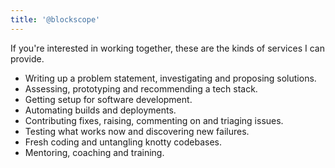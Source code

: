 ```yaml
---
title: '@blockscope'
---
```


If you're interested in working together, these are the kinds of services I can
provide.

* Writing up a problem statement, investigating and proposing solutions.
* Assessing, prototyping and recommending a tech stack.
* Getting setup for software development.
* Automating builds and deployments.
* Contributing fixes, raising, commenting on and triaging issues.
* Testing what works now and discovering new failures.
* Fresh coding and untangling knotty codebases.
* Mentoring, coaching and training.
